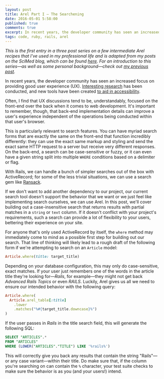 ```yaml
---
layout: post
title: Arel Part I — The Searchening
date: 2016-05-01 5:58:00
published: true
comments: true
excerpt: In recent years, the developer community has seen an increased focus on providing good user experience...
tags: code, ruby, rails, arel
---
```


*This is the first entry in a three post series on a few intermediate Arel
recipes that I've used in my professional life and is adapted from my posts on
the SciMed blog, which can be found [here](http://scimedsolutions.com/articles).
For an introduction to this series—as well as some personal background—check out
[my previous post](/2016/04/27/background-and-arel.html).*

In recent years, the developer community has seen an increased focus on
providing good user experience (UX). [Interesting
research](https://www.viget.com/articles/are-hollow-icons-really-harder-to-recognize-a-research-study)
has been conducted, and new tools have been created [to aid in
accessibility](http://khan.github.io/tota11y/).

Often, I find that UX discussions tend to be, understandably, focused on the
front-end over the back when it comes to web development. It's important to
remember, though, that back-end implementation details can improve a user's
experience independent of the operations being conducted within that user's
browser.

This is particularly relevant to search features. You can have myriad search
forms that are exactly the same on the front-end that function incredibly
differently: they can use the exact same markup and styling and send the exact
same HTTP request to a server but receive very different responses. On the
back-end, a search can be case-sensitive or fuzzy, or it can even have a given
string split into multiple `WHERE` conditions based on a delimiter or flag.

With Rails, we can handle a bunch of simpler searches out of the box with
ActiveRecord; for some of the less trivial situations, we can use a search gem
like [Ransack](https://github.com/activerecord-hackery/ransack).

If we don't want to add another dependency to our project, our
current search tool doesn't support the behavior that we want or we just feel
like implementing search ourselves, we can use Arel. In this post, we'll cover
building out a case-insensitive search that returns results with partial matches
in a `string` or `text` column. If it doesn't conflict with your project's
requirements, such a search can provide a lot of flexibility to your users,
bettering their experience on your site.

For anyone that's only used ActiveRecord by itself, the `where` method may
immediately come to mind as a possible first step for building out our search.
That line of thinking will likely lead to a rough draft of the following form if
we're attempting to search on an `Article` model:

~~~ruby
Article.where(title: target_title)
~~~

Depending on your database configuration, this may only do case-sensitive, exact
matches. If your user just remembers one of the words in the article title
they're looking for—*Rails*, for example—they might not get back *Advanced Rails
Topics* or even *RAILS*. Luckily, Arel gives us all we need to ensure our
intended behavior with the following query:

~~~ruby
Article.where(
  Article.arel_table[:title]
    .lower
    .matches("%#{target_title.downcase}%")
)
~~~

If the user passes in *Rails* in the title search field, this will generate the
following SQL:

~~~sql
SELECT "ARTICLES".*
FROM "ARTICLES"
WHERE (LOWER("ARTICLES"."TITLE") LIKE '%rails%')
~~~

This will correctly give you back any results that contain the string
"Rails"—or any case variant—within their title. Do make sure that, if the
column you're searching on can contain the `%` character, your test suite checks
to make sure the behavior is as you (and your users!) intend.
